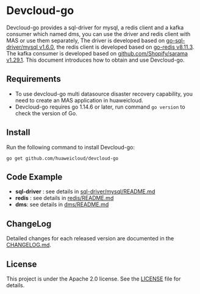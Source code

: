 # Devcloud-go

Devcloud-go provides a sql-driver for mysql, a redis client and a kafka consumer which named dms, you can use the driver and redis client with MAS or use them separately,
The driver is developed based on [go-sql-driver/mysql v1.6.0](https://github.com/go-sql-driver/mysql), the redis client is developed based on [go-redis v8.11.3](https://github.com/go-redis/redis).
The kafka consumer is developed based on [github.com/Shopify/sarama v1.29.1](https://github.com/Shopify/sarama).
This document introduces how to obtain and use Devcloud-go.

## Requirements
* To use devcloud-go multi datasource disaster recovery capability, you need to create an MAS application in huaweicloud.
* Devcloud-go requires go 1.14.6 or later, run command `go version` to check the version of Go.

## Install
Run the following command to install Devcloud-go:
```bigquery
go get github.com/huaweicloud/devcloud-go
```

## Code Example
* **sql-driver** : see details in [sql-driver/mysql/README.md](sql-driver/mysql/README.md)
* **redis** : see details in [redis/README.md](redis/README.md)
* **dms**: see details in [dms/README.md](dms/README.md)

## ChangeLog
Detailed changes for each released version are documented in the [CHANGELOG.md](CHANGELOG.md).


## License
This project is under the Apache 2.0 license. See the [LICENSE](LICENSE) file for details.